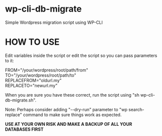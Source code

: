 # wp-cli-db-migrate
Simple Wordpress migration script using WP-CLI

# HOW TO USE
Edit variables inside the script or edit the script so you can pass parameters to it: 

FROM="/your/wordpress/root/path/from"  
TO="/your/wordpress/root/path/to"  
REPLACEFROM="oldurl.my"  
REPLACETO="newurl.my"  

When you are sure you have these correct, run the script using 
"sh wp-cli-db-migrate.sh". 

Note: Perhaps consider adding "--dry-run" parameter to "wp search-replace" command to make sure things 
work as expected. 

<b>USE AT YOUR OWN RISK AND MAKE A BACKUP OF ALL YOUR DATABASES FIRST</b>

